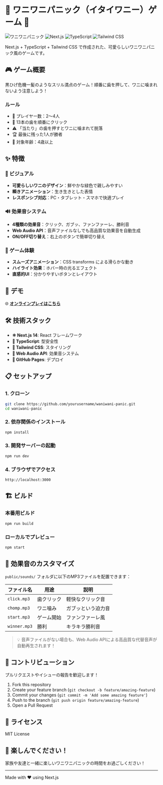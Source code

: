 # 🐊 ワニワニパニック（イタイワニー）ゲーム 🐊

![ワニワニパニック](https://img.shields.io/badge/Game-ワニワニパニック-green.svg)
![Next.js](https://img.shields.io/badge/Next.js-14-black.svg)
![TypeScript](https://img.shields.io/badge/TypeScript-5-blue.svg)
![Tailwind CSS](https://img.shields.io/badge/Tailwind_CSS-3-38bdf8.svg)

Next.js + TypeScript + Tailwind CSS で作成された、可愛らしいワニワニパニック風のゲームです。

## 🎮 ゲーム概要

黒ひげ危機一髪のようなスリル満点のゲーム！順番に歯を押して、ワニに噛まれないよう注意しよう！

### ルール
- 🎯 プレイヤー数：2〜4人
- 🦷 13本の歯を順番にクリック
- ⚠️ 「当たり」の歯を押すとワニに噛まれて脱落
- 🏆 最後に残った1人が勝者
- 👶 対象年齢：4歳以上

## ✨ 特徴

### 🎨 ビジュアル
- **可愛らしいワニのデザイン**：鮮やかな緑色で親しみやすい
- **瞬きアニメーション**：生き生きとした表情
- **レスポンシブ対応**：PC・タブレット・スマホで快適プレイ

### 🔊 効果音システム
- **4種類の効果音**：クリック、ガブッ、ファンファーレ、勝利音
- **Web Audio API**：音声ファイルなしでも高品質な効果音を自動生成
- **ON/OFF切り替え**：右上のボタンで簡単切り替え

### 🎪 ゲーム体験
- **スムーズアニメーション**：CSS transforms による滑らかな動き
- **ハイライト効果**：ホバー時の光るエフェクト
- **直感的UI**：分かりやすいボタンとレイアウト

## 🚀 デモ

🌐 **[オンラインプレイはこちら](https://yourusername.github.io/waniwani-panic/)**

## 🛠️ 技術スタック

- **⚛️ Next.js 14**: React フレームワーク
- **📘 TypeScript**: 型安全性
- **🎨 Tailwind CSS**: スタイリング
- **🎵 Web Audio API**: 効果音システム
- **🚀 GitHub Pages**: デプロイ

## 📋 セットアップ

### 1. クローン
```bash
git clone https://github.com/yourusername/waniwani-panic.git
cd waniwani-panic
```

### 2. 依存関係のインストール
```bash
npm install
```

### 3. 開発サーバーの起動
```bash
npm run dev
```

### 4. ブラウザでアクセス
```
http://localhost:3000
```

## 🏗️ ビルド

### 本番用ビルド
```bash
npm run build
```

### ローカルでプレビュー
```bash
npm start
```

## 🎵 効果音のカスタマイズ

`public/sounds/` フォルダに以下のMP3ファイルを配置できます：

| ファイル名 | 用途 | 説明 |
|---|---|---|
| `click.mp3` | 歯クリック | 軽快なクリック音 |
| `chomp.mp3` | ワニ噛み | ガブッという迫力音 |
| `start.mp3` | ゲーム開始 | ファンファーレ風 |
| `winner.mp3` | 勝利 | キラキラ勝利音 |

> 💡 音声ファイルがない場合も、Web Audio APIによる高品質な代替音声が自動再生されます！

## 🤝 コントリビューション

プルリクエストやイシューの報告を歓迎します！

1. Fork this repository
2. Create your feature branch (`git checkout -b feature/amazing-feature`)
3. Commit your changes (`git commit -m 'Add some amazing feature'`)
4. Push to the branch (`git push origin feature/amazing-feature`)
5. Open a Pull Request

## 📄 ライセンス

MIT License

## 🎉 楽しんでください！

家族や友達と一緒に楽しいワニワニパニックの時間をお過ごしください！

---

Made with ❤️ using Next.js 